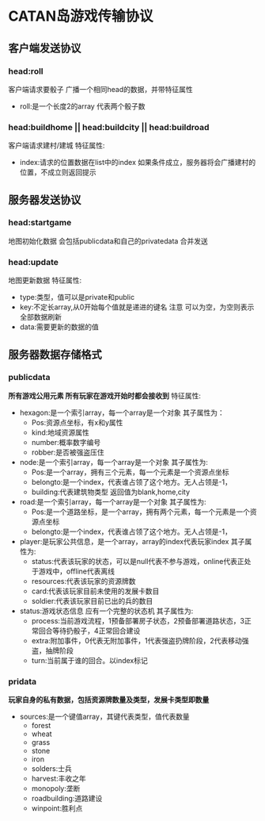 # CATAN岛游戏传输协议
## 客户端发送协议
### head:roll
客户端请求要骰子
广播一个相同head的数据，并带特征属性
- roll:是一个长度2的array 代表两个骰子数

### head:buildhome || head:buildcity || head:buildroad
客户端请求建村/建城
特征属性:
- index:请求的位置数据在list中的index
如果条件成立，服务器将会广播建村的位置，不成立则返回提示

## 服务器发送协议
### head:startgame
地图初始化数据
会包括publicdata和自己的privatedata 合并发送

### head:update
地图更新数据
特征属性:
- type:类型，值可以是private和public
- key:不定长array,从0开始每个值就是递进的键名 注意 可以为空，为空则表示全部数据刷新
- data:需要更新的数据的值

## 服务器数据存储格式
### publicdata
**所有游戏公用元素 所有玩家在游戏开始时都会接收到**
特征属性:
- hexagon:是一个索引array，每一个array是一个对象
    其子属性为：
    - Pos:资源点坐标，有x和y属性
    - kind:地域资源属性
    - number:概率数字编号
    - robber:是否被强盗压住
- node:是一个索引array，每一个array是一个对象
    其子属性为:
    - Pos:是一个array，拥有三个元素，每一个元素是一个资源点坐标
    - belongto:是一个index，代表谁占领了这个地方。无人占领是-1，
    - building:代表建筑物类型 返回值为blank,home,city
- road:是一个索引array，每一个array是一个对象
    其子属性为:
    - Pos:是一个道路坐标，是一个array，拥有两个元素，每一个元素是一个资源点坐标
    - belongto:是一个index，代表谁占领了这个地方。无人占领是-1，
- player:是玩家公共信息，是一个array，array的index代表玩家index
    其子属性为:
    - status:代表该玩家的状态，可以是null代表不参与游戏，online代表正处于游戏中，offline代表离线
    - resources:代表该玩家的资源牌数
    - card:代表该玩家目前未使用的发展卡数目
    - soldier:代表该玩家目前已出的兵的数目
- status:游戏状态信息 应有一个完整的状态机
    其子属性为:
    - process:当前游戏流程，1预备部署房子状态，2预备部署道路状态，3正常回合等待扔骰子，4正常回合建设
    - extra:附加事件，0代表无附加事件，1代表强盗扔牌阶段，2代表移动强盗，抽牌阶段
    - turn:当前属于谁的回合。以index标记

### pridata
**玩家自身的私有数据，包括资源牌数量及类型，发展卡类型即数量**
- sources:是一个键值array，其键代表类型，值代表数量
    - forest
    - wheat
    - grass
    - stone
    - iron
    - solders:士兵
    - harvest:丰收之年
    - monopoly:垄断
    - roadbuilding:道路建设
    - winpoint:胜利点
